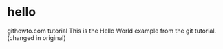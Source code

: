 # hello
githowto.com tutorial
This is the Hello World example from the git tutorial.
(changed in original)

